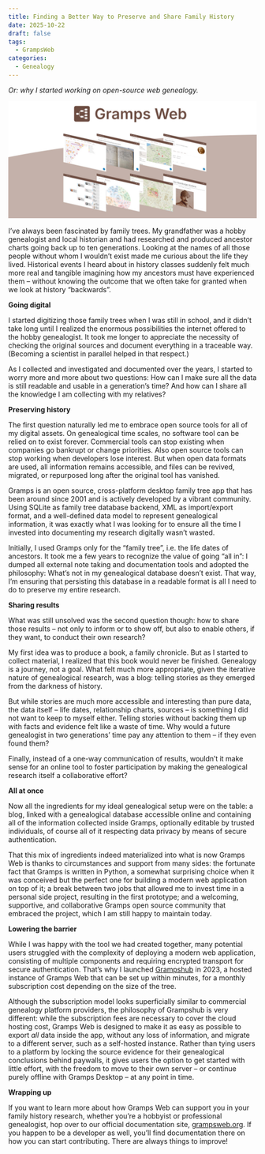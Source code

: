 ```yaml
---
title: Finding a Better Way to Preserve and Share Family History
date: 2025-10-22
draft: false
tags:
  - GrampsWeb
categories:
  - Genealogy
---
```

*Or: why I started working on open-source web genealogy.*

![](https://raw.githubusercontent.com/DavidMStraub/davidmstraub.github.io/refs/heads/main/content/posts/grampsweb.jpg)

I’ve always been fascinated by family trees. My grandfather was a hobby genealogist and local historian and had researched and produced ancestor charts going back up to ten generations. Looking at the names of all those people without whom I wouldn’t exist made me curious about the life they lived. Historical events I heard about in history classes suddenly felt much more real and tangible imagining how my ancestors must have experienced them – without knowing the outcome that we often take for granted when we look at history “backwards”.

**Going digital**

I started digitizing those family trees when I was still in school, and it didn’t take long until I realized the enormous possibilities the internet offered to the hobby genealogist. It took me longer to appreciate the necessity of checking the original sources and document everything in a traceable way. (Becoming a scientist in parallel helped in that respect.)

As I collected and investigated and documented over the years, I started to worry more and more about two questions: How can I make sure all the data is still readable and usable in a generation’s time? And how can I share all the knowledge I am collecting with my relatives?

**Preserving history**

The first question naturally led me to embrace open source tools for all of my digital assets. On genealogical time scales, no software tool can be relied on to exist forever. Commercial tools can stop existing when companies go bankrupt or change priorities. Also open source tools can stop working when developers lose interest. But when open data formats are used, all information remains accessible, and files can be revived, migrated, or repurposed long after the original tool has vanished.

Gramps is an open source, cross-platform desktop family tree app that has been around since 2001 and is actively developed by a vibrant community. Using SQLite as family tree database backend, XML as import/export format, and a well-defined data model to represent genealogical information, it was exactly what I was looking for to ensure all the time I invested into documenting my research digitally wasn’t wasted.

Initially, I used Gramps only for the “family tree”, i.e. the life dates of ancestors. It took me a few years to recognize the value of going “all in”: I dumped all external note taking and documentation tools and adopted the philosophy: What’s not in my genealogical database doesn’t exist. That way, I’m ensuring that persisting this database in a readable format is all I need to do to preserve my entire research.

**Sharing results**

What was still unsolved was the second question though: how to share those results – not only to inform or to show off, but also to enable others, if they want, to conduct their own research?

My first idea was to produce a book, a family chronicle. But as I started to collect material, I realized that this book would never be finished. Genealogy is a journey, not a goal. What felt much more appropriate, given the iterative nature of genealogical research, was a blog: telling stories as they emerged from the darkness of history.

But while stories are much more accessible and interesting than pure data, the data itself – life dates, relationship charts, sources – is something I did not want to keep to myself either. Telling stories without backing them up with facts and evidence felt like a waste of time. Why would a future genealogist in two generations’ time pay any attention to them – if they even found them?

Finally, instead of a one-way communication of results, wouldn’t it make sense for an online tool to foster participation by making the genealogical research itself a collaborative effort?

**All at once**

Now all the ingredients for my ideal genealogical setup were on the table: a blog, linked with a genealogical database accessible online and containing all of the information collected inside Gramps, optionally editable by trusted individuals, of course all of it respecting data privacy by means of secure authentication.

That this mix of ingredients indeed materialized into what is now Gramps Web is thanks to circumstances and support from many sides: the fortunate fact that Gramps is written in Python, a somewhat surprising choice when it was conceived but the perfect one for building a modern web application on top of it; a break between two jobs that allowed me to invest time in a personal side project, resulting in the first prototype; and a welcoming, supportive, and collaborative Gramps open source community that embraced the project, which I am still happy to maintain today.

**Lowering the barrier**

While I was happy with the tool we had created together, many potential users struggled with the complexity of deploying a modern web application, consisting of multiple components and requiring encrypted transport for secure authentication. That’s why I launched [Grampshub](https://www.grampshub.com/) in 2023, a hosted instance of Gramps Web that can be set up within minutes, for a monthly subscription cost depending on the size of the tree.

Although the subscription model looks superficially similar to commercial genealogy platform providers, the philosophy of Grampshub is very different: while the subscription fees are necessary to cover the cloud hosting cost, Gramps Web is designed to make it as easy as possible to export *all* data inside the app, without any loss of information, and migrate to a different server, such as a self-hosted instance. Rather than tying users to a platform by locking the source evidence for their genealogical conclusions behind paywalls, it gives users the option to get started with little effort, with the freedom to move to their own server – or continue purely offline with Gramps Desktop – at any point in time.

**Wrapping up**

If you want to learn more about how Gramps Web can support you in your family history research, whether you’re a hobbyist or professional genealogist, hop over to our official documentation site, [grampsweb.org](https://www.grampsweb.org). If you happen to be a developer as well, you’ll find documentation there on how you can start contributing. There are always things to improve!

